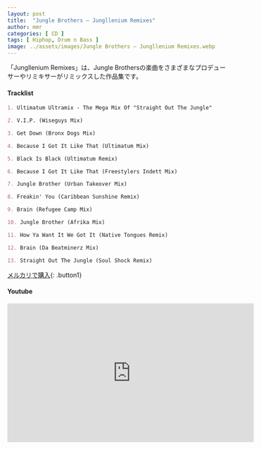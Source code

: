 ```yaml
---
layout: post
title:  "Jungle Brothers – Jungllenium Remixes"
author: mmr
categories: [ CD ]
tags: [ Hiphop, Drum n Bass ]
image: ../assets/images/Jungle Brothers – Jungllenium Remixes.webp
---
```


「Jungllenium Remixes」は、Jungle Brothersの楽曲をさまざまなプロデューサーやリミキサーがリミックスした作品集です。


#### Tracklist
```md
1. Ultimatum Ultramix - The Mega Mix Of "Straight Out The Jungle"

2. V.I.P. (Wiseguys Mix)

3. Get Down (Bronx Dogs Mix)

4. Because I Got It Like That (Ultimatum Mix)

5. Black Is Black (Ultimatum Remix)

6. Because I Got It Like That (Freestylers Indett Mix)

7. Jungle Brother (Urban Takeover Mix)

8. Freakin' You (Caribbean Sunshine Remix)

9. Brain (Refugee Camp Mix)

10. Jungle Brother (Afrika Mix)

11. How Ya Want It We Got It (Native Tongues Remix)

12. Brain (Da Beatminerz Mix)

13. Straight Out The Jungle (Soul Shock Remix)
```

[メルカリで購入](https://jp.mercari.com/item/m23288815689?afid=6142608987){: .button1}

#### Youtube
<iframe width="560" height="315" src="https://www.youtube.com/embed/0_Br-JWVk80?si=4XmyMDo4nmb71LMZ" title="YouTube video player" frameborder="0" allow="accelerometer; autoplay; clipboard-write; encrypted-media; gyroscope; picture-in-picture; web-share" referrerpolicy="strict-origin-when-cross-origin" allowfullscreen></iframe>